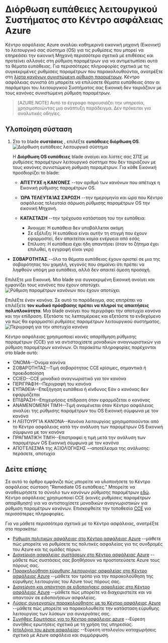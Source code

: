 <properties
   pageTitle="Διόρθωση ευπάθειες λειτουργικού Συστήματος στο Κέντρο ασφάλειας Azure | Microsoft Azure"
   description="Αυτό το έγγραφο δείχνει πώς μπορείτε να υλοποιήσετε το Κέντρο ασφάλειας Azure σύσταση **ευπάθειες διόρθωση OS**."
   services="security-center"
   documentationCenter="na"
   authors="TerryLanfear"
   manager="MBaldwin"
   editor=""/>

<tags
   ms.service="security-center"
   ms.devlang="na"
   ms.topic="article"
   ms.tgt_pltfrm="na"
   ms.workload="na"
   ms.date="10/17/2016"
   ms.author="terrylan"/>

# <a name="remediate-os-vulnerabilities-in-azure-security-center"></a>Διόρθωση ευπάθειες λειτουργικού Συστήματος στο Κέντρο ασφάλειας Azure

Κέντρο ασφάλειας Azure αναλύει καθημερινά εικονική μηχανή (Εικονική) το λειτουργικό σας σύστημα (OS) για τις ρυθμίσεις που μπορεί να επηρεάσει την εικονική Μηχανή περισσότερα σχετικά με επιθέσεις και προτείνει αλλαγές στη ρύθμιση παραμέτρων για να αντιμετωπίσει αυτά τα θέματα ευπάθειας. Για περισσότερες πληροφορίες σχετικά με τις συγκεκριμένες ρυθμίσεις παραμέτρων που παρακολουθούνται, ανατρέξτε στη [λίστα κανόνων συνιστώμενη ρύθμιση παραμέτρων](https://gallery.technet.microsoft.com/Azure-Security-Center-a789e335). Κέντρο ασφάλειας συνιστά ότι μπορείτε να επιλύσετε θέματα ευπάθειας όταν οι παράμετροι του λειτουργικού Συστήματος σας Εικονική δεν ταιριάζουν με τους κανόνες συνιστώμενη ρύθμιση παραμέτρων.

> [AZURE.NOTE] Αυτό το έγγραφο παρουσιάζει την υπηρεσία, χρησιμοποιώντας μια ανάπτυξη παράδειγμα.  Δεν πρόκειται για αναλυτικές οδηγίες.

## <a name="implement-the-recommendation"></a>Υλοποίηση σύσταση

1. Στο το blade **συστάσεις** , επιλέξτε **ευπάθειες διόρθωση OS**.
![Διόρθωση ευπάθειες λειτουργικό σύστημα][1]

    Η **Διόρθωση OS ευπάθειες** blade ανοίγει και λίστες σας ΣΠΣ με ρυθμίσεις παραμέτρων λειτουργικό σύστημα που δεν ταιριάζουν με τους κανόνες συνιστώμενη ρύθμιση παραμέτρων.  Για κάθε Εικονική προσδιορίζει το blade:

   - **ΑΠΈΤΥΧΕ η ΚΑΝΌΝΕΣ** --τον αριθμό των κανόνων που απέτυχε η Εικονική ρύθμισης παραμέτρων OS.
   - **ΏΡΑ ΤΕΛΕΥΤΑΊΑΣ ΣΆΡΩΣΗ** --την ημερομηνία και ώρα που Κέντρο ασφάλειας τελευταία σάρωση ρύθμισης παραμέτρων OS την εικονική Μηχανή.
   - **ΚΑΤΆΣΤΑΣΗ** --την τρέχουσα κατάσταση του την ευπάθεια:

        - Άνοιγμα: Η ευπάθεια δεν υποβάλλεται ακόμη
        - Σε εξέλιξη: Η ευπάθεια είναι αυτήν τη στιγμή που έχουν εφαρμοστεί, δεν απαιτείται καμία ενέργεια από εσάς
        - Επίλυση: Η ευπάθεια έχει ήδη απαντήσει (όταν το ζήτημα έχει επιλυθεί, η εγγραφή είναι γκρι)
  - **ΣΟΒΑΡΌΤΗΤΑΣ** --όλα τα θέματα ευπάθειας έχουν οριστεί σε μια της σοβαρότητας του χαμηλή, γεγονός που σημαίνει ότι πρέπει να ληφθούν υπόψη μια ευπάθεια, αλλά δεν απαιτεί άμεση προσοχή.

Επιλέξτε μια Εικονική. Μια blade για συγκεκριμένη Εικονική ανοίγει και εμφανίζει τους κανόνες που έχουν αποτύχει.
   ![Ρύθμιση παραμέτρων κανόνων που έχουν αποτύχει][2]

Επιλέξτε έναν κανόνα. Σε αυτό το παράδειγμα, σας επιτρέπει να επιλέξετε **τον κωδικό πρόσβασης πρέπει να πληροί τις απαιτήσεις πολυπλοκότητα**. Μια blade ανοίγει που περιγράφει την αποτυχία κανόνα και την επίδραση. Εξετάστε τις λεπτομέρειες και εξετάστε το ενδεχόμενο να πώς θα εφαρμοστεί ρυθμίσεις παραμέτρων λειτουργικού συστήματος.
  ![Περιγραφή για την αποτυχία κανόνα][3]

  Κέντρο ασφάλειας χρησιμοποιεί κοινές απαρίθμηση ρύθμισης παραμέτρων (CCE) για να αντιστοιχίσετε μοναδικών αναγνωριστικών για ρύθμιση παραμέτρων κανόνων. Οι παρακάτω πληροφορίες παρέχονται στο blade αυτό:

  - ΌΝΟΜΑ--Όνομα κανόνα
  - ΣΟΒΑΡΌΤΗΤΑΣ--Τιμή σοβαρότητας CCE κρίσιμες, σημαντικά ή προειδοποίηση
  - CCIED--CCE μοναδικό αναγνωριστικό για τον κανόνα
  - ΠΕΡΙΓΡΑΦΉ--Περιγραφή του κανόνα
  - ΕΥΠΆΘΕΙΑ--Επεξήγηση ευπάθεια ή κίνδυνος Εάν ο κανόνας δεν εφαρμόζεται
  - ΕΠΊΔΡΑΣΗ--Επιχειρήσεις επίδραση όταν εφαρμόζεται ο κανόνας
  - ΑΝΑΜΕΝΌΜΕΝΗ ΤΙΜΉ--Τιμή αναμένεται όταν Κέντρο ασφάλειας αναλύει της ρύθμισης παραμέτρων του OS Εικονική σύμφωνα με τον κανόνα
  - Η ΛΕΙΤΟΥΡΓΊΑ ΚΑΝΌΝΑ--Κανόνα λειτουργίας χρησιμοποιούνται από το Κέντρο ασφάλειας κατά την ανάλυση των παραμέτρων OS Εικονική σύμφωνα με τον κανόνα
  - ΠΡΑΓΜΑΤΙΚΉ ΤΙΜΉ--Επιστραφεί η τιμή μετά την ανάλυση των παραμέτρων OS Εικονική σύμφωνα με τον κανόνα
  - ΑΠΟΤΈΛΕΣΜΑ της ΑΞΙΟΛΌΓΗΣΗΣ –-αποτέλεσμα της ανάλυσης: περάσετε, αποτυχία


## <a name="see-also"></a>Δείτε επίσης

Σε αυτό το άρθρο εμφάνιζε πώς μπορείτε να υλοποιήσετε το Κέντρο ασφάλειας σύσταση "Remediate OS ευπάθειες." Μπορείτε να αναθεωρήσετε το σύνολο των κανόνων ρύθμισης παραμέτρων [εδώ](https://gallery.technet.microsoft.com/Azure-Security-Center-a789e335). Κέντρο ασφάλειας χρησιμοποιεί CCE (κοινές ρυθμίσεις παραμέτρων απαρίθμηση) για να αντιστοιχίσετε μοναδικών αναγνωριστικών για ρύθμιση παραμέτρων κανόνων. Επισκεφθείτε την τοποθεσία [CCE](http://cce.mitre.org) για περισσότερες πληροφορίες.

Για να μάθετε περισσότερα σχετικά με το Κέντρο ασφάλειας, ανατρέξτε στα παρακάτω:

- [Ρύθμιση πολιτικών ασφάλειας στο Κέντρο ασφάλειας Azure](security-center-policies.md) --μάθετε πώς μπορείτε να ρυθμίσετε τις πολιτικές ασφαλείας για τις συνδρομές του Azure και τις ομάδες πόρων.
- [Διαχείριση ασφαλείας συστάσεων στο Κέντρο ασφάλειας Azure](security-center-recommendations.md) --μάθετε πώς συστάσεις σας βοηθήσουν να προστατεύσετε Azure τους πόρους σας.
- [Παρακολούθηση εύρυθμης λειτουργίας ασφαλείας στο Κέντρο ασφάλειας Azure](security-center-monitoring.md) --μάθετε τον τρόπο για την παρακολούθηση της εύρυθμης λειτουργίας του Azure τους πόρους σας.
- [Διαχείριση και απάντηση σε ειδοποιήσεις ασφαλείας στο Κέντρο ασφάλειας Azure](security-center-managing-and-responding-alerts.md) --μάθετε πώς μπορείτε να διαχειριστείτε και να απαντούν σε ειδοποιήσεων ασφαλείας.
- [Λύσεις συνεργατών παρακολούθησης με το Κέντρο ασφάλειας Azure](security-center-partner-solutions.md) --μάθετε πώς μπορείτε να παρακολουθείτε την κατάσταση εύρυθμης λειτουργίας των λύσεων για συνεργάτες σας.
- [Συνήθεις Ερωτήσεις για το Κέντρο ασφάλειας azure](security-center-faq.md) --Εύρεση συνήθεις ερωτήσεις σχετικά με τη χρήση της υπηρεσίας.
- [Ιστολόγιο του azure ασφαλείας](http://blogs.msdn.com/b/azuresecurity/) --Εύρεση ιστολογίου καταχωρήσεις σχετικά με Azure ασφάλεια και συμμόρφωση.

<!--Image references-->
[1]: ./media/security-center-remediate-os-vulnerabilities/recommendation.png
[2]:./media/security-center-remediate-os-vulnerabilities/vm-remediate-os-vulnerabilities.png
[3]: ./media/security-center-remediate-os-vulnerabilities/vulnerability-details.png
